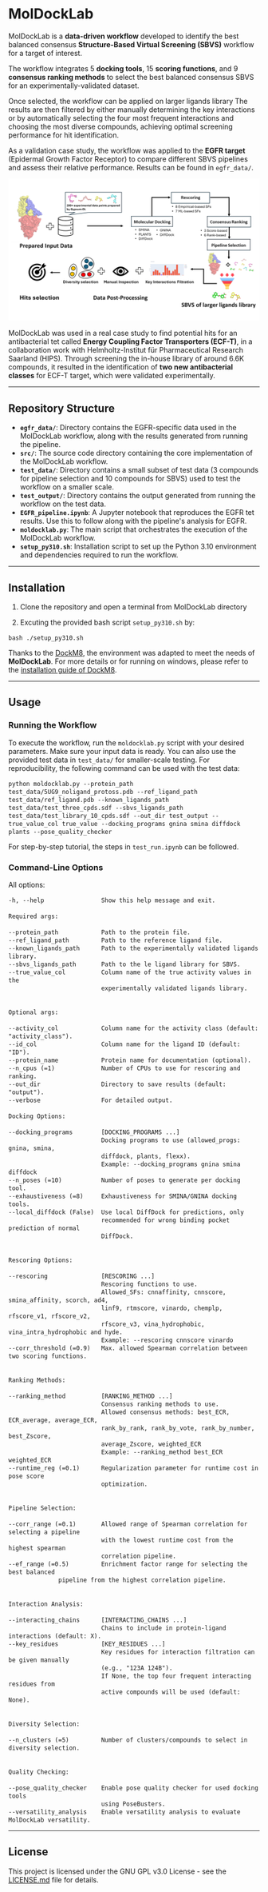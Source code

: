 # MolDockLab

MolDockLab is a **data-driven workflow** developed to identify the best balanced consensus **Structure-Based Virtual Screening (SBVS)** workflow for a target of interest.

The workflow integrates 5 **docking tools**, 15 **scoring functions**, and 9 **consensus ranking methods** to select the best balanced consensus SBVS for an experimentally-validated dataset. 

Once selected, the workflow can be applied on larger ligands library The results are then filtered by either manually determining the key interactions or by automatically selecting the four most frequent interactions and choosing the most diverse compounds, achieving optimal screening performance for hit identification.

As a validation case study, the workflow was applied to the **EGFR target** (Epidermal Growth Factor Receptor) to compare different SBVS pipelines and assess their relative performance. Results can be found in `egfr_data/`.

<p align="center">
  <img src="moldocklab_fig.png" alt="MolDockLab Workflow Diagram">
</p>

MolDockLab was used in a real case study to find potential hits for an antibacterial tet called **Energy Coupling Factor Transporters (ECF-T)**, in a collaboration work with Helmholtz-Institut für Pharmaceutical Research Saarland (HIPS). Through screening the in-house library of around 6.6K compounds, it resulted in the identification of **two new antibacterial classes** for ECF-T target, which were validated experimentally.


---

## Repository Structure

- **`egfr_data/`**: Directory contains the EGFR-specific data used in the MolDockLab workflow, along with the results generated from running the pipeline.
- **`src/`**: The source code directory containing the core implementation of the MolDockLab workflow.
- **`test_data/`**: Directory contains a small subset of test data (3 compounds for pipeline selection and 10 compounds for SBVS) used to test the workflow on a smaller scale.
- **`test_output/`**: Directory contains the output generated from running the workflow on the test data.
- **`EGFR_pipeline.ipynb`**: A Jupyter notebook that reproduces the EGFR tet results. Use this to follow along with the pipeline's analysis for EGFR.
- **`moldocklab.py`**: The main script that orchestrates the execution of the MolDockLab workflow.
- **`setup_py310.sh`**: Installation script to set up the Python 3.10 environment and dependencies required to run the workflow.

---
## Installation
1. Clone the repository and open a terminal from MolDockLab directory

2. Excuting the provided bash script `setup_py310.sh` by:

```
bash ./setup_py310.sh
```
Thanks to the [DockM8](https://github.com/DrugBud-Suite/DockM8/blob/main/), the environment was adapted to meet the needs of **MolDockLab**. For more details or for running on windows, please refer to the [installation guide of DockM8](https://github.com/DrugBud-Suite/DockM8/blob/main/DockM8_Installation_Guide.pdf).

---
## Usage

### Running the Workflow

To execute the workflow, run the `moldocklab.py` script with your desired parameters. Make sure your input data is ready. You can also use the provided test data in `test_data/` for smaller-scale testing. For reproducibility, the following command can be used with the test data:

```
python moldocklab.py --protein_path test_data/5UG9_noligand_protoss.pdb --ref_ligand_path test_data/ref_ligand.pdb --known_ligands_path test_data/test_three_cpds.sdf --sbvs_ligands_path test_data/test_library_10_cpds.sdf --out_dir test_output --true_value_col true_value --docking_programs gnina smina diffdock plants --pose_quality_checker 
```
For step-by-step tutorial, the steps in `test_run.ipynb` can be followed.

### Command-Line Options

All options:
```
-h, --help                Show this help message and exit.

Required args:

--protein_path            Path to the protein file.
--ref_ligand_path         Path to the reference ligand file.
--known_ligands_path      Path to the experimentally validated ligands library.
--sbvs_ligands_path       Path to the le ligand library for SBVS.
--true_value_col          Column name of the true activity values in the 
                          experimentally validated ligands library.


Optional args:

--activity_col            Column name for the activity class (default: "activity_class").
--id_col                  Column name for the ligand ID (default: "ID").
--protein_name            Protein name for documentation (optional).
--n_cpus (=1)             Number of CPUs to use for rescoring and ranking.
--out_dir                 Directory to save results (default: "output").
--verbose                 For detailed output.

Docking Options:

--docking_programs        [DOCKING_PROGRAMS ...]
                          Docking programs to use (allowed_progs: gnina, smina, 
                          diffdock, plants, flexx).
                          Example: --docking_programs gnina smina diffdock
--n_poses (=10)           Number of poses to generate per docking tool.
--exhaustiveness (=8)     Exhaustiveness for SMINA/GNINA docking tools.
--local_diffdock (False)  Use local DiffDock for predictions, only 
                          recommended for wrong binding pocket prediction of normal 
                          DiffDock.


Rescoring Options:

--rescoring               [RESCORING ...] 
                          Rescoring functions to use.
                          Allowed_SFs: cnnaffinity, cnnscore, smina_affinity, scorch, ad4, 
                          linf9, rtmscore, vinardo, chemplp, rfscore_v1, rfscore_v2,
                          rfscore_v3, vina_hydrophobic, vina_intra_hydrophobic and hyde.
                          Example: --rescoring cnnscore vinardo
--corr_threshold (=0.9)   Max. allowed Spearman correlation between two scoring functions.


Ranking Methods:

--ranking_method          [RANKING_METHOD ...]
                          Consensus ranking methods to use. 
                          Allowed consensus methods: best_ECR, ECR_average, average_ECR, 
                          rank_by_rank, rank_by_vote, rank_by_number, best_Zscore, 
                          average_Zscore, weighted_ECR
                          Example: --ranking_method best_ECR weighted_ECR
--runtime_reg (=0.1)      Regularization parameter for runtime cost in pose score 
                          optimization.


Pipeline Selection:

--corr_range (=0.1)       Allowed range of Spearman correlation for selecting a pipeline 
                          with the lowest runtime cost from the highest spearman
                          correlation pipeline.
--ef_range (=0.5)         Enrichment factor range for selecting the best balanced 
			  pipeline from the highest correlation pipeline.


Interaction Analysis:

--interacting_chains      [INTERACTING_CHAINS ...]
                          Chains to include in protein-ligand interactions (default: X).
--key_residues            [KEY_RESIDUES ...]
                          Key residues for interaction filtration can be given manually 
                          (e.g., "123A 124B"). 
                          If None, the top four frequent interacting residues from 
                          active compounds will be used (default: None).


Diversity Selection:

--n_clusters (=5)         Number of clusters/compounds to select in diversity selection.


Quality Checking:

--pose_quality_checker    Enable pose quality checker for used docking tools
                          using PoseBusters.
--versatility_analysis    Enable versatility analysis to evaluate MolDockLab versatility.
```
---
## License

This project is licensed under the GNU GPL v3.0 License - see the [LICENSE.md](https://https://github.com/volkamerlab/ECFT-VS-pipeline/blob/main/LICENSE) file for details.